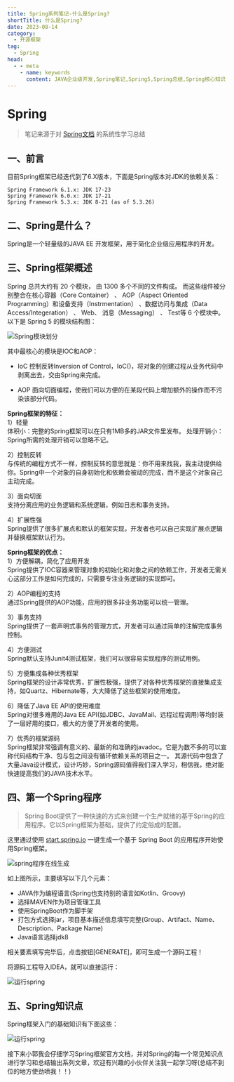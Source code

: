 ```yaml
---
title: Spring系列笔记-什么是Spring?
shortTitle: 什么是Spring?
date: 2023-08-14
category:
  - 开源框架
tag:
  - Spring
head:
  - - meta
    - name: keywords
      content: JAVA企业级开发,Spring笔记,Spring5,Spring总结,Spring核心知识
---
```


# Spring

> 笔记来源于对 [Spring文档](https://springdoc.cn/spring/index.html "Spring文档")  的系统性学习总结
 
## 一、前言
目前Spring框架已经迭代到了6.X版本，下面是Spring版本对JDK的依赖关系：
```
Spring Framework 6.1.x: JDK 17-23
Spring Framework 6.0.x: JDK 17-21
Spring Framework 5.3.x: JDK 8-21 (as of 5.3.26)
```

## 二、Spring是什么？

Spring是一个轻量级的JAVA EE 开发框架，用于简化企业级应用程序的开发。

## 三、Spring框架概述

Spring 总共大约有 20 个模块， 由 1300 多个不同的文件构成。 而这些组件被分别整合在核心容器（Core Container） 、 AOP（Aspect Oriented Programming）和设备支持（Instrmentation） 、数据访问与集成（Data Access/Integeration） 、 Web、 消息（Messaging） 、 Test等 6 个模块中。 以下是 Spring 5 的模块结构图：

![Spring模块划分](http://cdn.gydblog.com/images/spring/spring-jiagou.png)

其中最核心的模块是IOC和AOP：

- IoC
  控制反转Inversion of Control，IoC()，将对象的创建过程从业务代码中剥离出去，交由Spring来完成。

- AOP
  面向切面编程，使我们可以方便的在某段代码上增加额外的操作而不污染该部分代码。

**Spring框架的特征：**  
1）轻量  
体积小：完整的Spring框架可以在只有1MB多的JAR文件里发布。
处理开销小：Spring所需的处理开销可以忽略不记。

2）控制反转  
与传统的编程方式不一样，控制反转的意思就是：你不用来找我，我主动提供给你。Spring中一个对象的自身初始化和依赖会被动的完成，而不是这个对象自己主动完成。

3）面向切面  
支持分离应用的业务逻辑和系统逻辑，例如日志和事务支持。

4）扩展性强  
  Spring提供了很多扩展点和默认的框架实现，开发者也可以自己实现扩展点逻辑并替换框架默认行为。


**Spring框架的优点：**  
1）方便解耦，简化了应用开发  
Spring提供了IOC容器来管理对象的初始化和对象之间的依赖工作，开发者无需关心这部分工作是如何完成的，只需要专注业务逻辑的实现即可。

2）AOP编程的支持  
通过Spring提供的AOP功能，应用的很多非业务功能可以统一管理。

3）事务支持  
Spring提供了一套声明式事务的管理方式，开发者可以通过简单的注解完成事务控制。

4）方便测试  
Spring默认支持Junit4测试框架，我们可以很容易实现程序的测试用例。

5）方便集成各种优秀框架  
Spring框架的设计非常优秀，扩展性极强，提供了对各种优秀框架的直接集成支持，如Quartz、Hibernate等，大大降低了这些框架的使用难度。

6）降低了Java EE API的使用难度  
Spring对很多难用的Java EE API(如JDBC、JavaMail、远程过程调用)等均封装了一层好用的接口，极大的方便了开发者的使用。

7）优秀的框架源码  
Spring框架非常强调有意义的、最新的和准确的javadoc。它是为数不多的可以宣称代码结构干净、包与包之间没有循环依赖关系的项目之一。
其源代码中包含了大量Java设计模式，设计巧妙，Spring源码值得我们深入学习，相信我，绝对能快速提高我们的JAVA技术水平。

## 四、第一个Spring程序
> Spring Boot提供了一种快速的方式来创建一个生产就绪的基于Spring的应用程序。它以Spring框架为基础，提供了约定俗成的配置。

这里通过使用 [start.spring.io](https://start.spring.io/ "start.spring.io")   一键生成一个基于 Spring Boot 的应用程序开始使用Spring框架。


![spring程序在线生成](http://cdn.gydblog.com/images/spring/spring-1.png)

如上图所示，主要填写以下几个元素：
- JAVA作为编程语言(Spring也支持别的语言如Kotlin、Groovy)
- 选择MAVEN作为项目管理工具
- 使用SpringBoot作为脚手架
- 打包方式选择jar，项目基本描述信息填写完整(Group、Artifact、Name、Description、Package Name)
- Java语言选择jdk8

相关要素填写完毕后，点击按钮[GENERATE]，即可生成一个源码工程！

将源码工程导入IDEA，就可以直接运行：

![运行spring](http://cdn.gydblog.com/images/spring/spring-2.png)


## 五、Spring知识点
Spring框架入门的基础知识有下面这些：  

![运行spring](http://cdn.gydblog.com/images/spring/spring-3.png)

接下来小郭我会仔细学习Spring框架官方文档，并对Spring的每一个常见知识点进行学习和总结输出系列文章，欢迎有兴趣的小伙伴关注我一起学习呀(总结不到位的地方使劲喷我！！)

